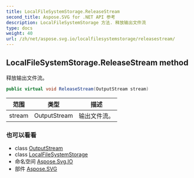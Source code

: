 ```yaml
---
title: LocalFileSystemStorage.ReleaseStream
second_title: Aspose.SVG for .NET API 参考
description: LocalFileSystemStorage 方法. 释放输出文件流
type: docs
weight: 40
url: /zh/net/aspose.svg.io/localfilesystemstorage/releasestream/
---
```

## LocalFileSystemStorage.ReleaseStream method

释放输出文件流。

```csharp
public virtual void ReleaseStream(OutputStream stream)
```

| 范围 | 类型 | 描述 |
| --- | --- | --- |
| stream | OutputStream | 输出文件流。 |

### 也可以看看

* class [OutputStream](../../outputstream/)
* class [LocalFileSystemStorage](../)
* 命名空间 [Aspose.Svg.IO](../../localfilesystemstorage/)
* 部件 [Aspose.SVG](../../../)


